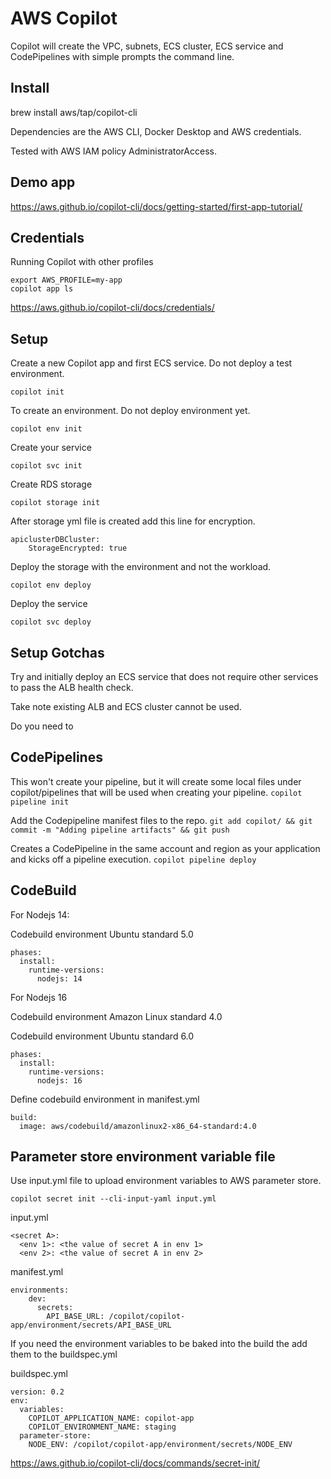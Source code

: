 <!-- Space: DOS -->
<!-- Parent: Create -->

# AWS Copilot

Copilot will create the VPC, subnets, ECS cluster, ECS service and CodePipelines with simple prompts the command line.

## Install

brew install aws/tap/copilot-cli

Dependencies are the AWS CLI, Docker Desktop and AWS credentials.

Tested with AWS IAM policy AdministratorAccess.

## Demo app

https://aws.github.io/copilot-cli/docs/getting-started/first-app-tutorial/

## Credentials

Running Copilot with other profiles

```
export AWS_PROFILE=my-app
copilot app ls
```

https://aws.github.io/copilot-cli/docs/credentials/

## Setup

Create a new Copilot app and first ECS service. Do not deploy a test environment.

`copilot init`

To create an environment. Do not deploy environment yet.

`copilot env init`

Create your service

`copilot svc init`

Create RDS storage

`copilot storage init`

After storage yml file is created add this line for encryption.
```
apiclusterDBCluster:
	StorageEncrypted: true
```
Deploy the storage with the environment and not the workload.

`copilot env deploy`

Deploy the service

`copilot svc deploy`

## Setup Gotchas

Try and initially deploy an ECS service that does not require other services to pass the ALB health check.

Take note existing ALB and ECS cluster cannot be used.

Do you need to 

## CodePipelines

This won't create your pipeline, but it will create some local files under copilot/pipelines that will be used when creating your pipeline.
`copilot pipeline init`

Add the Codepipeline manifest files to the repo.
`git add copilot/ && git commit -m "Adding pipeline artifacts" && git push`

Creates a CodePipeline in the same account and region as your application and kicks off a pipeline execution.
`copilot pipeline deploy`

## CodeBuild

For Nodejs 14:

Codebuild environment Ubuntu standard 5.0

```
phases:
  install:
    runtime-versions:
      nodejs: 14
```

For Nodejs 16

Codebuild environment Amazon Linux standard 4.0

Codebuild environment Ubuntu standard 6.0
```
phases:
  install:
    runtime-versions:
      nodejs: 16
```
Define codebuild environment in manifest.yml
```
build:
  image: aws/codebuild/amazonlinux2-x86_64-standard:4.0
```

## Parameter store environment variable file

Use input.yml file to upload environment variables to AWS parameter store.

`copilot secret init --cli-input-yaml input.yml`

input.yml
```
<secret A>:
  <env 1>: <the value of secret A in env 1>
  <env 2>: <the value of secret A in env 2>
```
manifest.yml
```
environments:
    dev:
      secrets: 
        API_BASE_URL: /copilot/copilot-app/environment/secrets/API_BASE_URL

```
If you need the environment variables to be baked into the build the add them to the buildspec.yml

buildspec.yml
```
version: 0.2
env:
  variables:
    COPILOT_APPLICATION_NAME: copilot-app
    COPILOT_ENVIRONMENT_NAME: staging	
  parameter-store:
    NODE_ENV: /copilot/copilot-app/environment/secrets/NODE_ENV
```

https://aws.github.io/copilot-cli/docs/commands/secret-init/